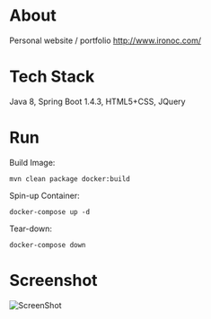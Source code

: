 # About
Personal website / portfolio  http://www.ironoc.com/

# Tech Stack
Java 8, Spring Boot 1.4.3, HTML5+CSS, JQuery

# Run
Build Image:
```
mvn clean package docker:build 
```

Spin-up Container: 
```
docker-compose up -d
```

Tear-down:
```
docker-compose down
```

# Screenshot
![ScreenShot](https://gitlab.com/conor.heffron/ironoc/blob/dev/screenshots/Home.png)
